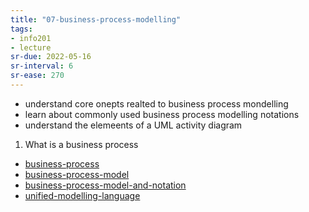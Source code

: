 ```yaml
---
title: "07-business-process-modelling"
tags: 
- info201 
- lecture
sr-due: 2022-05-16
sr-interval: 6
sr-ease: 270
---
```


- understand core onepts realted to business process mondelling
- learn about commonly used business process modelling notations
- understand the elemeents of a UML activity diagram

1. What is a business process
- [business-process](notes/business-process.md)
- [business-process-model](notes/business-process-model.md)
-  [business-process-model-and-notation](notes/business-process-model-and-notation.md)
- [unified-modelling-language](notes/unified-modelling-language.md)
